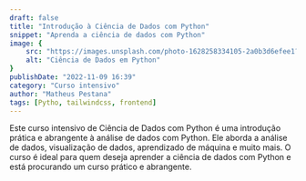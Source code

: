 ```yaml
---
draft: false
title: "Introdução à Ciência de Dados com Python"
snippet: "Aprenda a ciência de dados com Python"
image: {
    src: "https://images.unsplash.com/photo-1628258334105-2a0b3d6efee1?&fit=crop&w=430&h=240",
    alt: "Ciência de Dados em Python"
}
publishDate: "2022-11-09 16:39"
category: "Curso intensivo"
author: "Matheus Pestana"
tags: [Pytho, tailwindcss, frontend]
---
```


Este curso intensivo de Ciência de Dados com Python é uma introdução prática e abrangente à análise de dados com Python. Ele aborda a análise de dados, visualização de dados, aprendizado de máquina e muito mais. O curso é ideal para quem deseja aprender a ciência de dados com Python e está procurando um curso prático e abrangente.